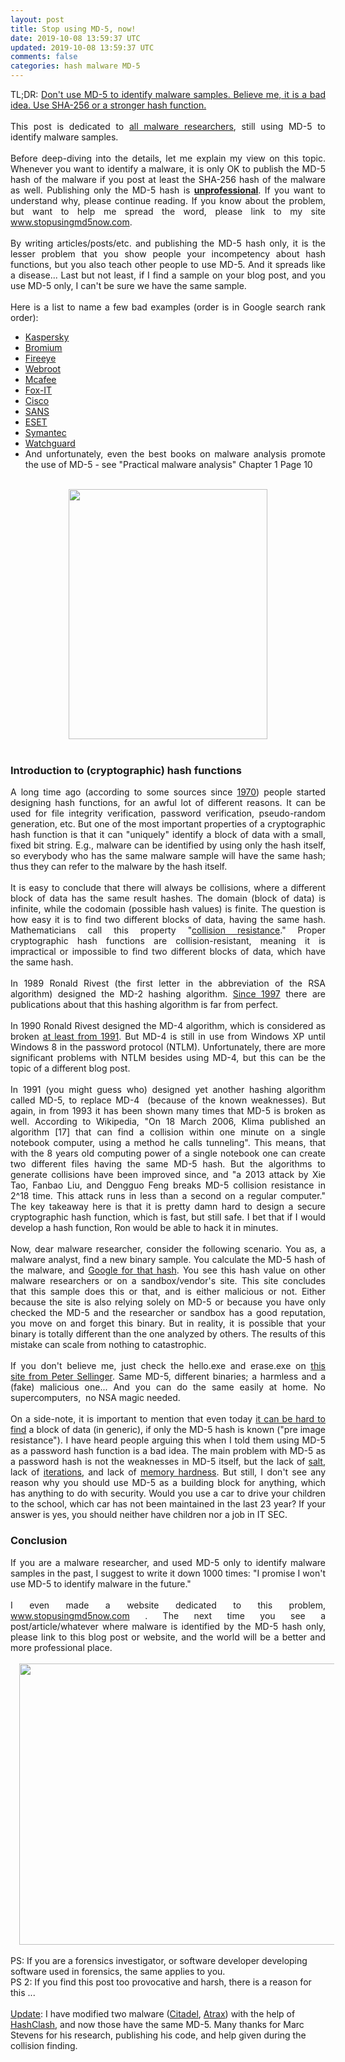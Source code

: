 ```yaml
---           
layout: post
title: Stop using MD-5, now!
date: 2019-10-08 13:59:37 UTC
updated: 2019-10-08 13:59:37 UTC
comments: false
categories: hash malware MD-5
---
```

<div style="text-align: justify;">TL;DR: <u>Don't use MD-5 to identify malware samples. Believe me, it is a bad idea. Use SHA-256 or a stronger hash function.</u></div><div style="text-align: justify;"><br /></div><div style="text-align: justify;">This post is dedicated to <a href="https://www.google.com/search?q=md5+malware+-sha&amp;ie=UTF-8#q=md5+malware+trojan+-sha+-sha1+-sha256&amp;tbs=qdr:y" target="_blank">all malware researchers</a>, still using MD-5 to identify malware samples.</div><div style="text-align: justify;"><br /></div><div style="text-align: justify;">Before deep-diving into the details, let me explain my view on this topic. Whenever you want to identify a malware, it is&nbsp;only&nbsp;OK to publish the MD-5 hash of the malware if you post at least the SHA-256 hash of the malware as well. Publishing only the MD-5 hash is <b><u>unprofessional</u></b>. If you want to understand why, please continue reading. If you know about the problem, but want to help me spread the word, please link to my site <a href="http://www.stopusingmd5now.com/" target="_blank">www.stopusingmd5now.com</a>.</div><div style="text-align: justify;"><br /></div><div style="text-align: justify;">By writing articles/posts/etc. and publishing the MD-5 hash only, it is the lesser problem that you show people your incompetency about hash functions, but you also teach other people to use MD-5. And it spreads like a disease... Last but not least, if I find a sample on your blog post, and you use MD-5 only, I can't be sure we have the same sample.<br /><br />Here is a list to name a few bad examples (order is in Google search rank order):<br /><ul><li><a href="https://www.securelist.com/en/blog/208214185/ChewBacca_a_new_episode_of_Tor_based_Malware">Kaspersky</a></li><li><a href="http://labs.bromium.com/2014/01/13/understanding-malware-targeting-point-of-sale-systems/">Bromium</a></li><li><a href="http://www.fireeye.com/blog/technical/malware-research/2013/06/trojan-apt-seinup-hitting-asean.html">Fireeye</a></li><li><a href="http://www.webroot.com/blog/2013/10/21/u-k-users-targeted-fake-confirming-sky-offer-themed-malware-serving-emails/">Webroot</a></li><li><a href="https://blogs.mcafee.com/mcafee-labs/hesperus-evening-star-shines-as-latest-banker-trojan">Mcafee</a></li><li><a href="http://blog.fox-it.com/2013/07/25/analysis-of-the-kins-malware/">Fox-IT</a></li><li><a href="http://blogs.cisco.com/security/fake-phone-bills-contain-malware-targeting-dt-customers/">Cisco</a></li><li><a href="https://isc.sans.edu/forums/diary/Mr+Jones+wants+you+to+appear+in+court/17279">SANS</a></li><li><a href="http://www.welivesecurity.com/wp-content/uploads/2013/08/Brazilian_Malware1.pdf">ESET</a></li><li><a href="http://www.symantec.com/security_response/writeup.jsp?docid=2013-091614-5535-99&amp;tabid=2">Symantec</a></li><li><a href="http://watchguard.com/docs/datasheet/wg_apt-blocker_ds.pdf" target="_blank">Watchguard</a></li><li>And unfortunately, even the best books on malware analysis promote the use of MD-5 - see "Practical malware analysis" Chapter 1 Page 10</li></ul></div><div style="text-align: justify;"><br /></div><div class="separator" style="clear: both; text-align: center;"><a href="http://1.bp.blogspot.com/-gxgJ1HG8BcY/UzCiN9NPWeI/AAAAAAAABqQ/LWeYUWzs2GM/s1600/46960563.jpg" style="margin-left: 1em; margin-right: 1em;"><img border="0" height="400" src="https://1.bp.blogspot.com/-gxgJ1HG8BcY/UzCiN9NPWeI/AAAAAAAABqQ/LWeYUWzs2GM/s1600/46960563.jpg" width="318" /></a></div><br /><h3 style="text-align: justify;">Introduction to (cryptographic) hash functions</h3><div style="text-align: justify;">A long time ago (according to some sources since&nbsp;<a href="http://www.cosic.esat.kuleuven.be/publications/article-1532.pdf" target="_blank">1970</a>) people started designing hash functions, for an awful lot of different reasons. It can be used for file integrity verification, password verification, pseudo-random generation, etc. But one of the most important properties of a cryptographic hash function is that it can "uniquely" identify a block of data with a small, fixed bit string. E.g., malware can be identified by using only the hash itself, so everybody who has the same malware sample will have the same hash; thus they can refer to the malware by the hash itself.</div><div style="text-align: justify;"><br /></div><div style="text-align: justify;">It is easy to conclude that there will always be collisions, where a different block of data has the same result hashes. The domain (block of data) is infinite, while the codomain (possible hash values) is finite. The question is how easy it is to find two different blocks of data, having the same hash. Mathematicians call this property "<a href="http://en.wikipedia.org/wiki/Cryptographic_hash_function#Properties" target="_blank">collision resistance</a>." Proper cryptographic hash functions are collision-resistant, meaning it is impractical or impossible to find two different blocks of data, which have the same hash.</div><div style="text-align: justify;"><br /></div><div style="text-align: justify;">In 1989 Ronald Rivest (the first letter in the abbreviation of the RSA algorithm) designed the MD-2 hashing algorithm. <a href="http://en.wikipedia.org/wiki/MD2_(cryptography)#Security" target="_blank">Since 1997</a> there are publications about that this hashing algorithm is far from perfect.</div><div style="text-align: justify;"><br /></div><div style="text-align: justify;">In 1990 Ronald Rivest designed the MD-4 algorithm, which is considered as broken <a href="http://en.wikipedia.org/wiki/MD4#Security" target="_blank">at least from 1991</a>. But MD-4 is still in use from Windows XP until Windows 8 in the password protocol (NTLM). Unfortunately, there are more significant problems with NTLM besides using MD-4, but this can be the topic of a different blog post.</div><div style="text-align: justify;"><br /></div><div style="text-align: justify;">In 1991 (you might guess who) designed yet another hashing algorithm called MD-5, to replace MD-4 &nbsp;(because of the known weaknesses). But again, in from 1993 it has been shown many times that MD-5 is broken as well. According to Wikipedia, "On 18 March 2006, Klima published an algorithm [17] that can find a collision within one minute on a single notebook computer, using a method he calls tunneling". This means, that with the 8 years old computing power of a single notebook one can create two different files having the same MD-5 hash. But the algorithms to generate collisions have been improved since, and "a 2013 attack by Xie Tao, Fanbao Liu, and Dengguo Feng breaks MD-5 collision resistance in 2^18 time. This attack runs in less than a second on a regular computer." The key takeaway here is that it is pretty damn hard to design a secure cryptographic hash function, which is fast, but still safe. I bet that if I would develop a hash function, Ron would be able to hack it in minutes.</div><div style="text-align: justify;"><br />Now, dear malware researcher, consider the following scenario. You as, a malware analyst, find a new binary sample. You calculate the MD-5 hash of the malware, and&nbsp;<a href="https://www.google.com/search?q=md5+malware+-sha&amp;ie=UTF-8#q=md5+malware+trojan+-sha+-sha1+-sha256&amp;tbs=qdr:y" target="_blank">Google for that hash</a>. You see this hash value on other malware&nbsp;researchers or on a sandbox/vendor's site. This site concludes that this sample does this or that, and is either malicious or not. Either because the site is also relying solely on MD-5 or because you have only checked the MD-5 and the researcher or sandbox has a good reputation, you move on and forget this binary. But in reality, it is possible that your binary is totally different than the one analyzed by others. The results of this mistake can scale from nothing to catastrophic.</div><div style="text-align: justify;"><br /></div><div style="text-align: justify;">If you don't believe me, just check the hello.exe and erase.exe on <a href="http://www.mscs.dal.ca/~selinger/md5collision/">this site&nbsp;from</a><a href="http://www.mscs.dal.ca/~selinger/md5collision/" style="text-decoration: underline;">&nbsp;Peter Sellinger</a>.&nbsp;Same MD-5, different binaries; a harmless and a (fake) malicious one... And you can do the same easily at home. No supercomputers, &nbsp;no NSA magic needed.</div><div style="text-align: justify;"><br /></div><div style="text-align: justify;">On a side-note, it is important to mention that even today <a href="http://en.wikipedia.org/wiki/MD5#Preimage_vulnerability" target="_blank">it can be hard to find</a> a block of data (in generic), if only the MD-5 hash is known ("pre image resistance"). I have heard people arguing this when I told them using MD-5 as a password hash function is a bad idea. The main problem with MD-5 as a password hash is not the weaknesses in MD-5 itself, but the lack of <a href="http://en.wikipedia.org/wiki/Salt_(cryptography)" target="_blank">salt</a>, lack of <a href="http://en.wikipedia.org/wiki/PBKDF2" target="_blank">iterations</a>, and lack of <a href="http://en.wikipedia.org/wiki/Scrypt" target="_blank">memory hardness</a>. But still, I don't see any reason why you should use MD-5 as a building block for anything, which has anything to do with security. Would you use a car to drive your children to the school, which car has not been maintained in the last 23 year? If your answer is yes, you should neither have children nor a job in IT SEC.</div><h3 style="text-align: justify;">Conclusion</h3><div style="text-align: justify;">If you are a malware researcher, and used MD-5 only to identify malware samples in the past, I suggest to write it down 1000 times: "I promise I won't use MD-5 to identify malware in the future."</div><div style="text-align: justify;"><br /></div><div style="text-align: justify;">I even made a website dedicated to this problem, <a href="http://www.stopusingmd5now.com/" target="_blank">www.stopusingmd5now.com</a> . The next time you see a post/article/whatever where malware is identified by the MD-5 hash only, please link to this blog post or website, and the world will be a better and more professional place.</div><div style="text-align: justify;"><br /></div><div class="separator" style="clear: both; text-align: center;"><a href="http://3.bp.blogspot.com/-4aKfivqroLI/UzCYLgvu9GI/AAAAAAAABqA/w7HdbQD8_aI/s1600/bart-simpson-chalkboard_www-txt2pic-com.jpg" style="margin-left: 1em; margin-right: 1em;"><img border="0" height="450" src="https://3.bp.blogspot.com/-4aKfivqroLI/UzCYLgvu9GI/AAAAAAAABqA/w7HdbQD8_aI/s1600/bart-simpson-chalkboard_www-txt2pic-com.jpg" width="640" /></a></div><br />PS: If you are a forensics investigator, or software developer developing software used in forensics, the same applies to you.<br />PS 2: If you find this post too provocative and harsh, there is a reason for this ...<br /><br /><a href="https://www.blogger.com/null" name="update">Update</a>: I have modified two malware (<a href="https://malwr.com/analysis/Y2M4Zjc4OWE0YmExNDA2MWE5YjFhODM5YjliNmI0MTY/">Citadel</a>, <a href="https://malwr.com/analysis/YTc4Zjg0YTM0MTBhNDJiZDk4ZjFlODAwNjEzODM0YWQ/">Atrax</a>) with the help of <a href="https://code.google.com/p/hashclash/">HashClash</a>, and now those have the same MD-5.&nbsp;Many thanks for Marc Stevens for his research, publishing his code, and help given during the collision finding.
